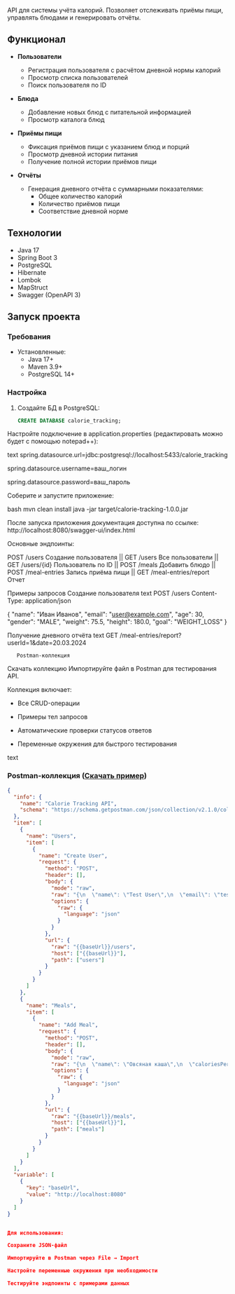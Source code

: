 API для системы учёта калорий. Позволяет отслеживать приёмы пищи, управлять блюдами и генерировать отчёты.

## Функционал

- **Пользователи**
    - Регистрация пользователя с расчётом дневной нормы калорий
    - Просмотр списка пользователей
    - Поиск пользователя по ID

- **Блюда**
    - Добавление новых блюд с питательной информацией
    - Просмотр каталога блюд

- **Приёмы пищи**
    - Фиксация приёмов пищи с указанием блюд и порций
    - Просмотр дневной истории питания
    - Получение полной истории приёмов пищи

- **Отчёты**
    - Генерация дневного отчёта с суммарными показателями:
        - Общее количество калорий
        - Количество приёмов пищи
        - Соответствие дневной норме

##  Технологии

- Java 17
- Spring Boot 3
- PostgreSQL
- Hibernate
- Lombok
- MapStruct
- Swagger (OpenAPI 3)

## Запуск проекта

### Требования
- Установленные:
    - Java 17+
    - Maven 3.9+
    - PostgreSQL 14+

### Настройка

1. Создайте БД в PostgreSQL:
   ```sql
   CREATE DATABASE calorie_tracking;
Настройте подключение в application.properties (редактировать можно будет с помощью notepad++):

text
spring.datasource.url=jdbc:postgresql://localhost:5433/calorie_tracking


spring.datasource.username=ваш_логин


spring.datasource.password=ваш_пароль


Соберите и запустите приложение:

bash
mvn clean install
java -jar target/calorie-tracking-1.0.0.jar


После запуска приложения документация доступна по ссылке:
http://localhost:8080/swagger-ui/index.html

Основные эндпоинты:

POST	/users	                Создание пользователя
||
GET	    /users	                Все пользователи
||
GET	    /users/{id}	            Пользователь по ID
||
POST	/meals	                Добавить блюдо
||
POST	/meal-entries	        Запись приёма пищи
||
GET 	/meal-entries/report	Отчет



 Примеры запросов
Создание пользователя
text
POST /users
Content-Type: application/json

{
"name": "Иван Иванов",
"email": "user@example.com",
"age": 30,
"gender": "MALE",
"weight": 75.5,
"height": 180.0,
"goal": "WEIGHT_LOSS"
}


Получение дневного отчёта
text
GET /meal-entries/report?userId=1&date=20.03.2024


       Postman-коллекция
Скачать коллекцию
Импортируйте файл в Postman для тестирования API.

Коллекция включает:

  - Все CRUD-операции

  - Примеры тел запросов

  - Автоматические проверки статусов ответов

  - Переменные окружения для быстрого тестирования

text

### Postman-коллекция ([Скачать пример](CalorieTracking.postman_collection.json))

```json
{
  "info": {
    "name": "Calorie Tracking API",
    "schema": "https://schema.getpostman.com/json/collection/v2.1.0/collection.json"
  },
  "item": [
    {
      "name": "Users",
      "item": [
        {
          "name": "Create User",
          "request": {
            "method": "POST",
            "header": [],
            "body": {
              "mode": "raw",
              "raw": "{\n  \"name\": \"Test User\",\n  \"email\": \"test@example.com\",\n  \"age\": 25,\n  \"gender\": \"FEMALE\",\n  \"weight\": 60,\n  \"height\": 165,\n  \"goal\": \"MAINTENANCE\"\n}",
              "options": {
                "raw": {
                  "language": "json"
                }
              }
            },
            "url": {
              "raw": "{{baseUrl}}/users",
              "host": ["{{baseUrl}}"],
              "path": ["users"]
            }
          }
        }
      ]
    },
    {
      "name": "Meals",
      "item": [
        {
          "name": "Add Meal",
          "request": {
            "method": "POST",
            "header": [],
            "body": {
              "mode": "raw",
              "raw": "{\n  \"name\": \"Овсяная каша\",\n  \"caloriesPerServing\": 150,\n  \"proteins\": 5,\n  \"fats\": 3,\n  \"carbohydrates\": 25\n}",
              "options": {
                "raw": {
                  "language": "json"
                }
              }
            },
            "url": {
              "raw": "{{baseUrl}}/meals",
              "host": ["{{baseUrl}}"],
              "path": ["meals"]
            }
          }
        }
      ]
    }
  ],
  "variable": [
    {
      "key": "baseUrl",
      "value": "http://localhost:8080"
    }
  ]
}


Для использования:

Сохраните JSON-файл

Импортируйте в Postman через File → Import

Настройте переменные окружения при необходимости

Тестируйте эндпоинты с примерами данных